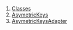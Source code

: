 

1. [Classes](file-___home_harshil_Desktop_open-source_palisadoes_talawa_lib_models_asymetric_keys_asymetric_keys/#classes)
2. [AsymetricKeys](file-___home_harshil_Desktop_open-source_palisadoes_talawa_lib_models_asymetric_keys_asymetric_keys/AsymetricKeys-class.html)
3. [AsymetricKeysAdapter](file-___home_harshil_Desktop_open-source_palisadoes_talawa_lib_models_asymetric_keys_asymetric_keys/AsymetricKeysAdapter-class.html)
